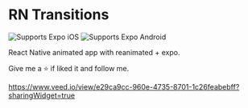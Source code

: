 # RN Transitions

<p>
  <!-- iOS -->
  <img alt="Supports Expo iOS" longdesc="Supports Expo iOS" src="https://img.shields.io/badge/iOS-4630EB.svg?style=flat-square&logo=APPLE&labelColor=999999&logoColor=fff" />
  <!-- Android -->
  <img alt="Supports Expo Android" longdesc="Supports Expo Android" src="https://img.shields.io/badge/Android-4630EB.svg?style=flat-square&logo=ANDROID&labelColor=A4C639&logoColor=fff" />
</p>

React Native animated app with reanimated + expo.

Give me a ⭐️ if liked it and follow me.

https://www.veed.io/view/e29ca9cc-960e-4735-8701-1c26feabebff?sharingWidget=true


